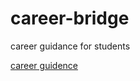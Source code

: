 # career-bridge
career guidance for students


[career guidence](https://playful-profiterole-907ef5.netlify.app/)
